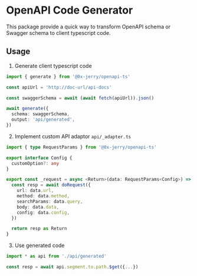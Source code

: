 # OpenAPI Code Generator

This package provide a quick way to transform OpenAPI schema or Swagger schema to client typescript code.

## Usage

1. Generate client typescript code

```ts
import { generate } from '@0x-jerry/openapi-ts'

const apiUrl = 'http://doc-url/api-docs'

const swaggerSchema = await (await fetch(apiUrl)).json()

await generate({
  schema: swaggerSchema,
  output: 'api/generated',
})
```

2. Implement custom API adaptor `api/_adapter.ts`

```ts
import { type RequestParams } from '@0x-jerry/openapi-ts'

export interface Config {
  customOption?: any
}

export const _request = async <Return>(data: RequestParams<Config>) => {
  const resp = await doRequest({
    url: data.url,
    method: data.method,
    searchParams: data.query,
    body: data.data,
    config: data.config,
  })

  return resp as Return
}
```

3. Use generated code

```ts
import * as api from './api/generated'

const resp = await api.segment.to.path.$get({...})
```
